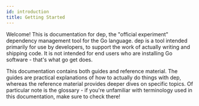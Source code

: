 ```yaml
---
id: introduction
title: Getting Started
---
```



Welcome! This is documentation for dep, the "official experiment" dependency management tool for the Go language. dep is a tool intended primarily for use by developers, to support the work of actually writing and shipping code. It is not intended for end users who are installing Go software - that's what go get does.

This documentation contains both guides and reference material. The guides are practical explanations of how to actually do things with dep, whereas the reference material provides deeper dives on specific topics.  Of particular note is the glossary - if you're unfamiliar with terminology used in this documentation, make sure to check there!
